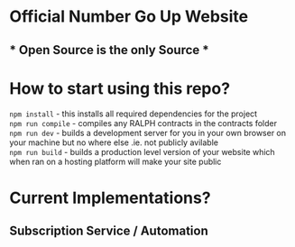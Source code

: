 # Official Number Go Up Website
<h2> * Open Source is the only Source * </h2>

# How to start using this repo?
`npm install` - this installs all required dependencies for the project <br/>
`npm run compile` - compiles any RALPH contracts in the contracts folder <br/>
`npm run dev` - builds a development server for you in your own browser on your machine but no where else .ie. not publicly avilable <br/>
`npm run build` - builds a production level version of your website which when ran on a hosting platform will make your site public <br/>

# Current Implementations?
<h2> Subscription Service / Automation </h2>
